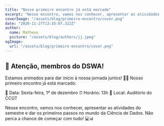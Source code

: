```yaml
---
title: "Nosso primeiro encontro já está marcado"
excerpt: "Nesse encontro, vamos nos conhecer, apresentar as atividades do semestre e dar os primeiros passos no mundo da Ciência de Dados. Não perca a chance de começar com tudo!"
coverImage: "/assets/blog/primeiro-encontro/cover.png"
date: "2020-11-27T13:35:07.322Z"
author:
  name: Matheus
  picture: "/assets/blog/authors/jj.jpeg"
ogImage:
  url: "/assets/blog/primeiro-encontro/cover.png"
---
```


## 📢 Atenção, membros do DSWA!

Estamos animados para dar início à nossa jornada juntos! 🚀✨ Nosso primeiro encontro já está marcado:

📅 Data: Sexta-feira, 1º de dezembro
⏰ Horário: 13h
📍 Local: Auditório do CCGT

Nesse encontro, vamos nos conhecer, apresentar as atividades do semestre e dar os primeiros passos no mundo da Ciência de Dados. Não perca a chance de começar com tudo! 💻📊